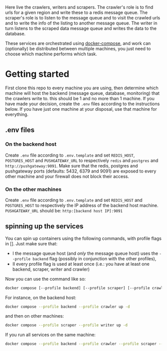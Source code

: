 Here live the crawlers, writers and scrapers. The crawler's role is to find urls for a given region and write these to a redis message queue. The scraper's role is to listen to the message queue and to visit the crawled urls and to write the info of the listing to another message queue. The writer in turn listens to the scraped data message queue and writes the data to the database. 

These services are orchestrated using [docker-compose](https://docs.docker.com/compose/), and work can (optionally) be distributed between multiple machines, you just need to choose which machine performs which task.

# Getting started
First clone this repo to every machine you are using, then determine which machine will host the backend (message queue, database, monitoring) that the crawlers write to. this should be 1 and no more than 1 machine. If you have made your decision, create the `.env` files according to the instructions below. If you have just one machine at your disposal, use that machine for everything.

## .env files

### On the backend host
Create `.env` file according to `.env.template` and set `REDIS_HOST`, `POSTGRES_HOST` and `PUSHGATEWAY_URL` to respectively `redis` and `postgres` and `http://pushgateway:9091`. Make sure that the redis, postgres and pushgateway ports (defaults: 5432, 6379 and 9091) are exposed to every other machine and your firewall does not block their access.

### On the other machines
Create `.env` file according to `.env.template` and set `REDIS_HOST` and `POSTGRES_HOST` to respectively the IP address of the backend host machine. `PUSHGATEWAY_URL` should be: `http:[backend host IP]:9091`

## spinning up the services
You can spin up containers using the following commands, with profile flags in \[\]. Just make sure that:

- I the message queue host (and *only* the message queue host) uses the `--profile backend` flag (possibly in conjunction with the other profiles), 
- II every profile flag is used at least once (i.e.: you have at least one backend, scraper, writer and crawler)

Now you can use the command like so:

```bash
docker compose [--profile backend] [--profile scraper] [--profile crawler] [--profile writer] up -d
```
For instance, on the backend host:

```bash
docker compose --profile backend --profile crawler up -d
```
and then on other machines:
```bash
docker compose --profile scraper --profile writer up -d
```

If you run all services on the same machine:

```bash
docker compose --profile backend --profile crawler --profile scraper --profile writer up -d
```
